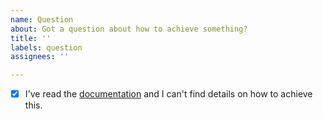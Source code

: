 ```yaml
---
name: Question
about: Got a question about how to achieve something?
title: ''
labels: question
assignees: ''

---
```


- [x] I've read the [documentation](https://scribe-js.rtfd.io) and I can't find details on how to achieve this.
